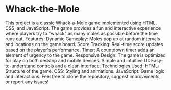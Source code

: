 # Whack-the-Mole
This project is a classic Whack-a-Mole game implemented using HTML, CSS, and JavaScript. The game provides a fun and interactive experience where players try to "whack" as many moles as possible before the time runs out.
Features:
Dynamic Gameplay: Moles pop up at random intervals and locations on the game board.
Score Tracking: Real-time score updates based on the player's performance.
Timer: A countdown timer adds an element of urgency to the game.
Responsive Design: The game is optimized for play on both desktop and mobile devices.
Simple and Intuitive UI: Easy-to-understand controls and a clean interface.
Technologies Used:
HTML: Structure of the game.
CSS: Styling and animations.
JavaScript: Game logic and interactions.
Feel free to clone the repository, suggest improvements, or report any issues!

